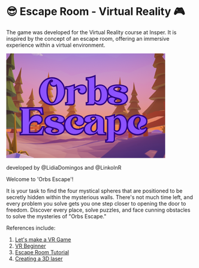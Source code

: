 # :sunglasses: Escape Room - Virtual Reality :video_game:

The game was developed for the Virtual Reality course at Insper. It is inspired by the concept of an escape room, offering an immersive experience within a virtual environment.

![alt text](<Captura de tela 2024-03-06 070725.png>)

developed by @LidiaDomingos and @LinkolnR

Welcome to 'Orbs Escape'! 

It is your task to find the four mystical spheres that are positioned to be secretly hidden within the mysterious walls. There's not much time left, and every problem you solve gets you one step closer to opening the door to freedom. Discover every place, solve puzzles, and face cunning obstacles to solve the mysteries of "Orbs Escape."

References include:
1. [Let's make a VR Game](https://www.youtube.com/watch?v=QCvqimfrMZw&list=PLpEoiloH-4eM-fykn_3_QcJ-A_MIJF5B9)
2. [VR Beginner](https://learn.unity.com/project/vr-beginner-the-escape-room)
3. [Escape Room Tutorial](https://www.youtube.com/watch?v=8of3Dms-wWM&t=3562s)
4. [Creating a 3D laser](https://www.youtube.com/watch?v=8YsoWh78gDk&t=6s)
